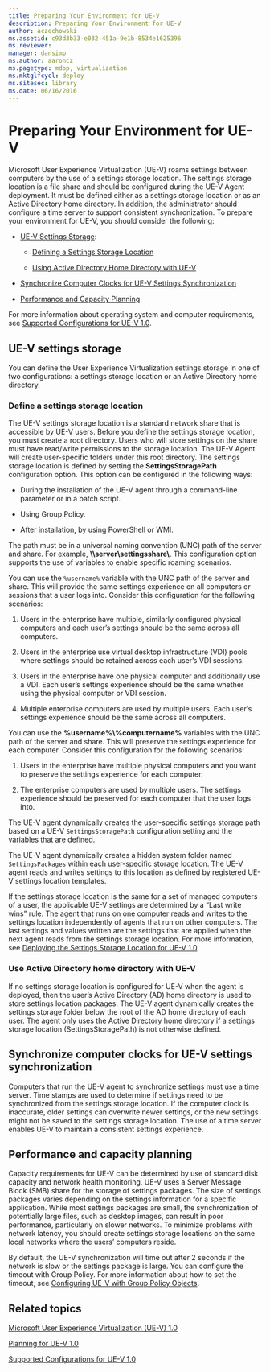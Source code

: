 ```yaml
---
title: Preparing Your Environment for UE-V
description: Preparing Your Environment for UE-V
author: aczechowski
ms.assetid: c93d3b33-e032-451a-9e1b-8534e1625396
ms.reviewer: 
manager: dansimp
ms.author: aaroncz
ms.pagetype: mdop, virtualization
ms.mktglfcycl: deploy
ms.sitesec: library
ms.date: 06/16/2016
---
```



# Preparing Your Environment for UE-V


Microsoft User Experience Virtualization (UE-V) roams settings between computers by the use of a settings storage location. The settings storage location is a file share and should be configured during the UE-V Agent deployment. It must be defined either as a settings storage location or as an Active Directory home directory. In addition, the administrator should configure a time server to support consistent synchronization. To prepare your environment for UE-V, you should consider the following:

-   [UE-V Settings Storage](#bkmk-uevsettingsstorage):

    -   [Defining a Settings Storage Location](#bkmk-definingsettingsstoragelocation)

    -   [Using Active Directory Home Directory with UE-V](#bkmk-usingactivedirectoryhomedirectory)

-   [Synchronize Computer Clocks for UE-V Settings Synchronization](#bkmk-synchronizecomputerclocks)

-   [Performance and Capacity Planning](#bkmk-performancecapacityplanning)

For more information about operating system and computer requirements, see [Supported Configurations for UE-V 1.0](supported-configurations-for-ue-v-10.md).

## <a href="" id="bkmk-uevsettingsstorage"></a>UE-V settings storage


You can define the User Experience Virtualization settings storage in one of two configurations: a settings storage location or an Active Directory home directory.

### <a href="" id="bkmk-definingsettingsstoragelocation"></a>Define a settings storage location

The UE-V settings storage location is a standard network share that is accessible by UE-V users. Before you define the settings storage location, you must create a root directory. Users who will store settings on the share must have read/write permissions to the storage location. The UE-V Agent will create user-specific folders under this root directory. The settings storage location is defined by setting the **SettingsStoragePath** configuration option. This option can be configured in the following ways:

-   During the installation of the UE-V agent through a command-line parameter or in a batch script.

-   Using Group Policy.

-   After installation, by using PowerShell or WMI.

The path must be in a universal naming convention (UNC) path of the server and share. For example, **\\\\server\\settingsshare\\**. This configuration option supports the use of variables to enable specific roaming scenarios.

You can use the `%username%` variable with the UNC path of the server and share. This will provide the same settings experience on all computers or sessions that a user logs into. Consider this configuration for the following scenarios:

1.  Users in the enterprise have multiple, similarly configured physical computers and each user’s settings should be the same across all computers.

2.  Users in the enterprise use virtual desktop infrastructure (VDI) pools where settings should be retained across each user’s VDI sessions.

3.  Users in the enterprise have one physical computer and additionally use a VDI. Each user’s settings experience should be the same whether using the physical computer or VDI session.

4.  Multiple enterprise computers are used by multiple users. Each user’s settings experience should be the same across all computers.

You can use the **%username%\\%computername%** variables with the UNC path of the server and share. This will preserve the settings experience for each computer. Consider this configuration for the following scenarios:

1.  Users in the enterprise have multiple physical computers and you want to preserve the settings experience for each computer.

2.  The enterprise computers are used by multiple users. The settings experience should be preserved for each computer that the user logs into.

The UE-V agent dynamically creates the user-specific settings storage path based on a UE-V `SettingsStoragePath` configuration setting and the variables that are defined.

The UE-V agent dynamically creates a hidden system folder named `SettingsPackages` within each user-specific storage location. The UE-V agent reads and writes settings to this location as defined by registered UE-V settings location templates.

If the settings storage location is the same for a set of managed computers of a user, the applicable UE-V settings are determined by a “Last write wins” rule. The agent that runs on one computer reads and writes to the settings location independently of agents that run on other computers. The last settings and values written are the settings that are applied when the next agent reads from the settings storage location. For more information, see [Deploying the Settings Storage Location for UE-V 1.0](deploying-the-settings-storage-location-for-ue-v-10.md).

### <a href="" id="bkmk-usingactivedirectoryhomedirectory"></a>Use Active Directory home directory with UE-V

If no settings storage location is configured for UE-V when the agent is deployed, then the user’s Active Directory (AD) home directory is used to store settings location packages. The UE-V agent dynamically creates the settings storage folder below the root of the AD home directory of each user. The agent only uses the Active Directory home directory if a settings storage location (SettingsStoragePath) is not otherwise defined.

## <a href="" id="bkmk-synchronizecomputerclocks"></a>Synchronize computer clocks for UE-V settings synchronization


Computers that run the UE-V agent to synchronize settings must use a time server. Time stamps are used to determine if settings need to be synchronized from the settings storage location. If the computer clock is inaccurate, older settings can overwrite newer settings, or the new settings might not be saved to the settings storage location. The use of a time server enables UE-V to maintain a consistent settings experience.

## <a href="" id="bkmk-performancecapacityplanning"></a>Performance and capacity planning


Capacity requirements for UE-V can be determined by use of standard disk capacity and network health monitoring. UE-V uses a Server Message Block (SMB) share for the storage of settings packages. The size of settings packages varies depending on the settings information for a specific application. While most settings packages are small, the synchronization of potentially large files, such as desktop images, can result in poor performance, particularly on slower networks. To minimize problems with network latency, you should create settings storage locations on the same local networks where the users’ computers reside.

By default, the UE-V synchronization will time out after 2 seconds if the network is slow or the settings package is large. You can configure the timeout with Group Policy. For more information about how to set the timeout, see [Configuring UE-V with Group Policy Objects](configuring-ue-v-with-group-policy-objects.md).

## Related topics


[Microsoft User Experience Virtualization (UE-V) 1.0](index.md)

[Planning for UE-V 1.0](planning-for-ue-v-10.md)

[Supported Configurations for UE-V 1.0](supported-configurations-for-ue-v-10.md)

 

 





